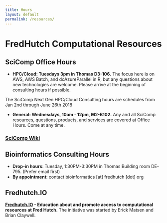 ```yaml
---
title: Hours
layout: default
permalink: /resources/
---
```


# FredHutch Computational Resources

## SciComp Office Hours

- __HPC/Cloud: Tuesdays 3pm in Thomas D3-106.__
The focus here is on AWS, AWS Batch, and doAzureParallel in R​, but any
questions about new technologies are welcome. Please arrive at the
beginning of consulting hours if possible.

The SciComp Next Gen HPC/Cloud Consulting hours are schedules from Jan
2nd through June 26th 2018

- __General: Wednesdays, 10am - 12pm, M2-B102.__
Any and all SciComp resources, questions, products, and services are covered at Office Hours. Come at any time.

### [SciComp Wiki](https://teams.fhcrc.org/sites/citwiki/SciComp/)

## Bioinformatics Consulting Hours
- __Drop-in hours__: Tuesday, 1:30PM-3:30PM in Thomas Building room DE-795. (Prefer email first) 
- __By appointment__: contact bioinformatics [at] fredhutch [dot] org

## Fredhutch.IO
__[Fredhutch.IO](www.fredhutch.io) - Education about and promote access to computational resources at Fred Hutch.__ The initiative was started by Erick Matsen and Brian Claywell.

